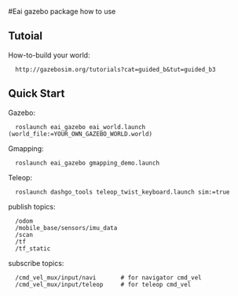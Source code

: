 #Eai gazebo package how to use

## Tutoial

How-to-build your world:

      http://gazebosim.org/tutorials?cat=guided_b&tut=guided_b3

## Quick Start

Gazebo:

      roslaunch eai_gazebo eai_world.launch (world_file:=YOUR_OWN_GAZEBO_WORLD.world)
      
Gmapping:

      roslaunch eai_gazebo gmapping_demo.launch

Teleop:

      roslaunch dashgo_tools teleop_twist_keyboard.launch sim:=true

      
publish topics:

      /odom
      /mobile_base/sensors/imu_data
      /scan
      /tf
      /tf_static
      
subscribe topics:

      /cmd_vel_mux/input/navi       # for navigator cmd_vel
      /cmd_vel_mux/input/teleop     # for teleop cmd_vel
